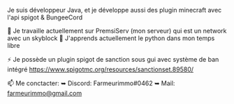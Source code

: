 Je suis développeur Java, et je développe aussi des plugin minecraft avec l'api spigot & BungeeCord

 🔭 Je travaille actuellement sur PremsiServ (mon serveur) qui est un network avec un skyblock
 🌱 J'apprends actuellement le python dans mon temps libre

 ⚡ Je possède un plugin spigot de sanction sous gui avec système de ban intégré https://www.spigotmc.org/resources/sanctionset.89580/

 📫 Me conctacter:
   ➥ Discord: Farmeurimmo#0462
   ➥ Mail: farmeurimmo@gmail.com

<!--
**Farmeurimmo/Farmeurimmo** is a ✨ _special_ ✨ repository because its `README.md` (this file) appears on your GitHub profile.

Here are some ideas to get you started:

🔭 I’m currently working on ...
- 
 🌱 J'apprends actuellement le python dans mon temps libreI’m currently learning ...
- 👯 I’m looking to collaborate on ...
- 🤔 I’m looking for help with ...
- 💬 Ask me about ...
- 📫 How to reach me: ...
- 😄 Pronouns: ...
- ⚡ Fun fact: ...
-->
